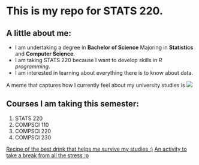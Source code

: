 # This is my repo for STATS 220. 

## A little about me:

- I am undertaking a degree in **Bachelor of Science** Majoring in **Statistics** and **Computer Science**.
- I am taking STATS 220 because I want to develop skills in *R programming*.
- I am interested in learning about everything there is to know about data.

A meme that captures how I currently feel about my university studies is ![](https://media.giphy.com/media/W4aKCI7mygvEQ/giphy.gif?cid=ecf05e47m49h9s2krmxlcn8v0fnljqxhnyyvexq1c1p6t9x3&ep=v1_gifs_search&rid=giphy.gif&ct=g)

## Courses I am taking this semester:

1. STATS 220
2.  COMPSCI 110
3.  COMPSCI 220
4.  COMPSCI 230

[Recipe of the best drink that helps me survive my studies :)](https://youtu.be/jh-nxIk5kBM?si=kC0GSdWc52vhYULQ)
[An activity to take a break from all the stress :p](https://www.thecolor.com/)

